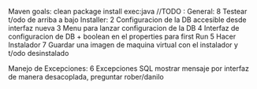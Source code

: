 Maven goals: clean package install exec:java
//TODO :
General:
    8 Testear t/odo de arriba a bajo
Installer:
    2 Configuracion de la DB accesible desde interfaz nueva
    3 Menu para lanzar configuracion de la DB
    4 Interfaz de configuracion de DB + boolean en el properties para first Run
    5 Hacer Instalador
    7 Guardar una imagen de maquina virtual con el instalador y t/odo desinstalado

Manejo de Excepciones:
    6 Excepciones SQL mostrar mensaje por interfaz de manera desacoplada, preguntar rober/danilo







